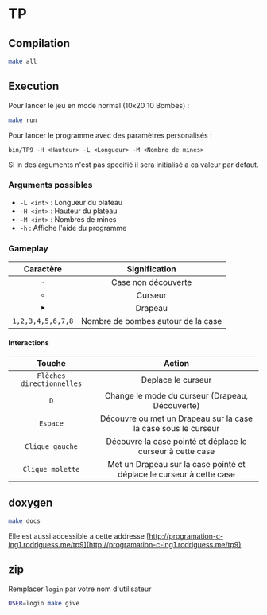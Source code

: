 # TP

## Compilation

```sh
make all
```

## Execution

Pour lancer le jeu en mode normal (10x20 10 Bombes) :

```sh
make run
```

Pour lancer le programme avec des paramètres personalisés :

```
bin/TP9 -H <Hauteur> -L <Longueur> -M <Nombre de mines>
```

Si in des arguments n'est pas specifié il sera initialisé a ca valeur par défaut.

### Arguments possibles

- `-L <int>` : Longueur du plateau
- `-H <int>` : Hauteur du plateau
- `-M <int>` : Nombres de mines
- `-h`       : Affiche l'aide du programme


### Gameplay

|     Caractère     |           Signification            |
| :---------------: | :--------------------------------: |
|        `~`        |        Case non découverte         |
|        `⸰`        |              Curseur               |
|        `⚑`        |              Drapeau               |
| `1,2,3,4,5,6,7,8` | Nombre de bombes autour de la case |


#### Interactions

|          Touche           |                                Action                                |
| :-----------------------: | :------------------------------------------------------------------: |
| `Flèches directionnelles` |                          Deplace le curseur                          |
|            `D`            |           Change le mode du curseur (Drapeau, Découverte)            |
|         `Espace`          |    Découvre ou met un Drapeau sur la case la case sous le curseur    |
|      `Clique gauche`      |      Découvre la case pointé et déplace le curseur à cette case      |
|     `Clique molette`      | Met un Drapeau sur la case pointé et déplace le curseur à cette case |


## doxygen

```sh
make docs
```

Elle est aussi accessible a cette addresse [http://programation-c-ing1.rodriguess.me/tp9](http://programation-c-ing1.rodriguess.me/tp9)

## zip

Remplacer `login` par votre nom d'utilisateur

```sh
USER=login make give
```
